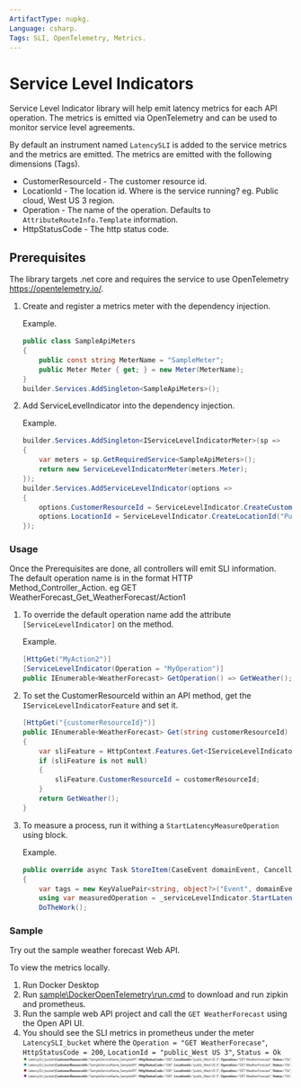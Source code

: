 ```yaml
---
ArtifactType: nupkg.
Language: csharp.
Tags: SLI, OpenTelemetry, Metrics.
---
```


# Service Level Indicators

Service Level Indicator library will help emit latency metrics for each API operation. The metrics is emitted via OpenTelemetry and can be used to monitor service level agreements.

By default an instrument named `LatencySLI` is added to the service metrics and the metrics are emitted. The metrics are emitted with the following dimensions (Tags).

* CustomerResourceId - The customer resource id.
* LocationId - The location id. Where is the service running? eg. Public cloud, West US 3 region.
* Operation - The name of the operation. Defaults to `AttributeRouteInfo.Template` information.
* HttpStatusCode - The http status code.


## Prerequisites

The library targets .net core and requires the service to use OpenTelemetry https://opentelemetry.io/.

1. Create and register a metrics meter with the dependency injection.

   Example.

    ``` csharp
    public class SampleApiMeters
    {
        public const string MeterName = "SampleMeter";
        public Meter Meter { get; } = new Meter(MeterName);
    }
    builder.Services.AddSingleton<SampleApiMeters>();
    ```

2. Add ServiceLevelIndicator into the dependency injection.

   Example.

    ``` csharp
    builder.Services.AddSingleton<IServiceLevelIndicatorMeter>(sp =>
    {
        var meters = sp.GetRequiredService<SampleApiMeters>();
        return new ServiceLevelIndicatorMeter(meters.Meter);
    });
    builder.Services.AddServiceLevelIndicator(options =>
    {
        options.CustomerResourceId = ServiceLevelIndicator.CreateCustomerResourceId(serviceId);
        options.LocationId = ServiceLevelIndicator.CreateLocationId("Public", "eastus2");
    });

     ```

### Usage

Once the Prerequisites are done, all controllers will emit SLI information.
The default operation name is in the format HTTP Method_Controller_Action. 
eg GET WeatherForecast_Get_WeatherForecast/Action1

1. To override the default operation name add the attribute `[ServiceLevelIndicator]` on the method.

   Example.

    ``` csharp
    [HttpGet("MyAction2")]
    [ServiceLevelIndicator(Operation = "MyOperation")]
    public IEnumerable<WeatherForecast> GetOperation() => GetWeather();
    ```

2. To set the CustomerResourceId within an API method, get the `IServiceLevelIndicatorFeature` and set it.
    ``` csharp
    [HttpGet("{customerResourceId}")]
    public IEnumerable<WeatherForecast> Get(string customerResourceId)
    {
        var sliFeature = HttpContext.Features.Get<IServiceLevelIndicatorFeature>();
        if (sliFeature is not null)
        {
            sliFeature.CustomerResourceId = customerResourceId;
        }
        return GetWeather();
    }
    ```

3. To measure a process, run it withing a `StartLatencyMeasureOperation` using block.

   Example.

    ``` csharp
   public override async Task StoreItem(CaseEvent domainEvent, CancellationToken cancellationToken)
    {
        var tags = new KeyValuePair<string, object?>("Event", domainEvent.GetType().Name);
        using var measuredOperation = _serviceLevelIndicator.StartLatencyMeasureOperation("StoreItem", tags);
        DoTheWork();
    ```

### Sample

Try out the sample weather forecast Web API.

To view the metrics locally.

1. Run Docker Desktop
2. Run [sample\DockerOpenTelemetry\run.cmd](sample\DockerOpenTelemetry\run.cmd) to download and run zipkin and prometheus.
3. Run the sample web API project and call the `GET WeatherForecast` using the Open API UI.
4. You should see the SLI metrics in prometheus under the meter `LatencySLI_bucket` where the `Operation = "GET WeatherForecase"`, `HttpStatusCode = 200`, `LocationId = "public_West US 3"`, `Status = Ok`
![SLI](assets/prometheus.jpg)